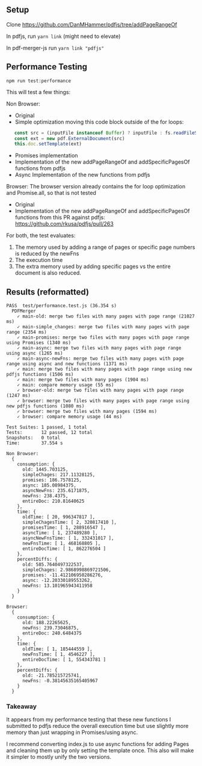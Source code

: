 ## Setup

Clone https://github.com/DanMHammer/pdfjs/tree/addPageRangeOf

In pdfjs, run `yarn link` (might need to elevate)

In pdf-merger-js run `yarn link "pdfjs"`

## Performance Testing

`npm run test:performance`

This will test a few things:

Non Browser: 
  - Original
  - Simple optimization moving this code block outside of the for loops:
   ```javascript
      const src = (inputFile instanceof Buffer) ? inputFile : fs.readFileSync(inputFile)
      const ext = new pdf.ExternalDocument(src)
      this.doc.setTemplate(ext)
   ```
  - Promises implementation
  - Implementation of the new addPageRangeOf and addSpecificPagesOf functions from pdfjs
  - Async Implementation of the new functions from pdfjs

Browser:
The browser version already contains the for loop optimization and Promise.all, so that is not tested
  - Original
  - Implementation of the new addPageRangeOf and addSpecificPagesOf functions from this PR against pdfjs: https://github.com/rkusa/pdfjs/pull/263

For both, the test evaluates:
1. The memory used by adding a range of pages or specific page numbers is reduced by the newFns 
2. The execution time
3. The extra memory used by adding specific pages vs the entire document is also reduced.

## Results (reformatted)

```
PASS  test/performance.test.js (36.354 s)
  PDFMerger
    ✓ main-old: merge two files with many pages with page range (21027 ms)
    ✓ main-simple_changes: merge two files with many pages with page range (2354 ms)
    ✓ main-promises: merge two files with many pages with page range using Promises (1340 ms)
    ✓ main-async: merge two files with many pages with page range using async (1265 ms)
    ✓ main-async-newFns: merge two files with many pages with page range using async and new functions (1371 ms)
    ✓ main: merge two files with many pages with page range using new pdfjs functions (1506 ms)
    ✓ main: merge two files with many pages (1904 ms)
    ✓ main: compare memory usage (55 ms)
    ✓ browser-old: merge two files with many pages with page range (1247 ms)
    ✓ browser: merge two files with many pages with page range using new pdfjs functions (1080 ms)
    ✓ browser: merge two files with many pages (1594 ms)
    ✓ browser: compare memory usage (44 ms)

Test Suites: 1 passed, 1 total
Tests:       12 passed, 12 total
Snapshots:   0 total
Time:        37.554 s

Non Browser:
  {
    consumption: {
      old: 1445.703125,
      simpleChages: 217.11328125,
      promises: 186.7578125,
      async: 185.08984375,
      asyncNewFns: 235.6171875,
      newFns: 238.4375,
      entireDoc: 210.81640625
    },
    time: {
      oldTime: [ 20, 996347817 ],
      simpleChagesTime: [ 2, 320817410 ],
      promisesTime: [ 1, 288916547 ],
      asyncTime: [ 1, 237489280 ],
      asyncNewFnsTime: [ 1, 332431017 ],
      newFnsTime: [ 1, 468168805 ],
      entireDocTime: [ 1, 862276504 ]
    },
    percentDiffs: {
      old: 585.7640497322537,
      simpleChages: 2.9868998869721506,
      promises: -11.412106950286276,
      async: -12.20330189553262,
      newFns: 13.101965943411958
    }
  }

Browser:
  {
    consumption: { 
      old: 188.22265625, 
      newFns: 239.73046875, 
      entireDoc: 240.6484375 
    },
    time: {
      oldTime: [ 1, 185444559 ],
      newFnsTime: [ 1, 4546227 ],
      entireDocTime: [ 1, 554343781 ]
    },
    percentDiffs: { 
      old: -21.785215725741, 
      newFns: -0.38145635165405967 
    }
  }

```

### Takeaway

It appears from my performance testing that these new functions I submitted to pdfjs reduce the overall execution time but use slightly more memory than just wrapping in Promises/using async.

I recommend converting index.js to use async functions for adding Pages and cleaning them up by only setting the template once. This also will make it simpler to mostly unify the two versions.